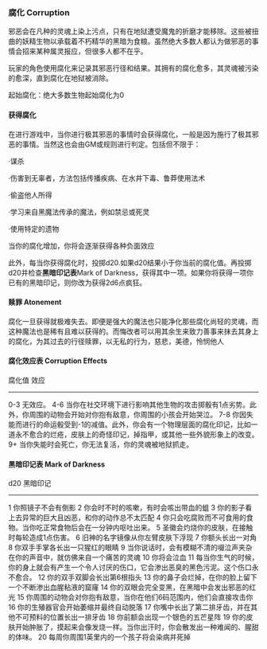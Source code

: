 ### 腐化 Corruption

邪恶会在凡种的灵魂上染上污点，只有在地狱遭受魔鬼的折磨才能移除。这些被扭曲的妖精生物以承载着不朽精华的黑暗为食粮。虽然绝大多数人都认为做邪恶的事情会招来某种属灵报应，但很多人都不在乎。

玩家的角色使用腐化来记录其邪恶行径和结果。其拥有的腐化愈多，其灵魂被污染的愈深，直到腐化在地狱被消除。

起始腐化：绝大多数生物起始腐化为0

#### 获得腐化

在进行游戏中，当你进行极其邪恶的事情时会获得腐化，一般是因为施行了极其邪恶的事情。当然这也会由GM或规则进行判定。包括但不限于：

·谋杀

·伤害到无辜者，方法包括传播疾病、在水井下毒、鲁莽使用法术

·偷盗他人所得

·学习来自黑魔法传承的魔法，例如禁忌或死灵

·使用特定的遗物

当你的腐化增加，你将会逐渐获得各种负面效应

此外，每当你获得腐化时，投掷d20.如果d20结果小于你当前的腐化值。再投掷d20并检查**黑暗印记表**Mark
of
Darkness，获得其中一项。如果你将获得一项你已有的黑暗印记，则你改为获得2d6点疯狂。

#### 赎罪 Atonement

腐化一旦获得就极难失去。即便是强大的魔法也只能净化那些腐化尚轻的灵魂，而这种魔法也是稀有且难以获得的。而悔改者可以用其余生来致力善事来抹去其身上的腐化，为其过去的行径赎罪，以无私的行为，慈悲，美德，怜悯他人

#### 腐化效应表 Corruption Effects

  腐化值   效应
  -------- --------------------------------------------------------------------------------------------------------------------------------------------------------
  0-3      无效应。
  4-6      当你在社交环境下进行影响其他生物的攻击掷骰有1点劣势。此外，你周围的动物会开始对你抱有敌意，你周围的小孩会开始哭泣。
  7-8      你因失能而进行的命运骰受到-1的减值。此外，你会有一个物理层面的腐化印记，比如一道永不愈合的烂疮，皮肤上的奇怪印记，掉指甲，或其他一些外貌形象上的改变。
  9+       当你失能时会死亡，你无法复活，你的灵魂被地狱抓走。

#### 黑暗印记表 Mark of Darkness

  d20   黑暗印记
  ----- ----------------------------------------------------------------------------------------------------
  1     你照镜子不会有倒影
  2     你会时不时的咳嗽，有时会咳出带血的蛆
  3     你的影子看上去异常的巨大且凶恶，和你的动作总不太匹配
  4     你只会吃腐败而不可食用的食物。当你吃正常食物后会在一分钟内呕吐出来。
  5     圣徽会灼烧你的皮肤，在接触时每轮造成1点伤害。
  6     旧神的名字镜像从你左臂皮肤下浮现
  7     你额头长出一对角
  8     你双手手掌各长出一只猩红的眼睛
  9     当你说话时，会有模糊不清的啜泣声夹杂在你的声音中，就仿佛来自一个痛苦的灵魂
  10    你将会泣血
  11    每当你生气的时候，你的身上就会有产生一个令人讨厌的伤口，它会渗出恶臭的黑色污泥。这个伤口永不愈合。
  12    你的双手双脚会长出第6根指头
  13    你的鼻子会烂掉，在你的脸上留下一个不断渗出血腥粘液的窟窿
  14    你的双眼会完全变黑，在黑暗中会发出邪恶的红光
  15    你周围的动物会对你抱有敌意，当你在他们6码范围内，他们会直接攻击你
  16    你的生殖器官会开始萎缩并最终自动脱落
  17    你嘴中长出了第二排牙齿，并在其他不可预料的位置长出一排牙齿
  18    你前额会出现一个银色的五芒星阵
  19    你的皮肤开始肿胀了，摸起来会像发烧一样。当你出汗时，你会散发出一种难闻的、腥甜的体味。
  20    每周你周围1英里内的一个孩子将会染病并死掉
